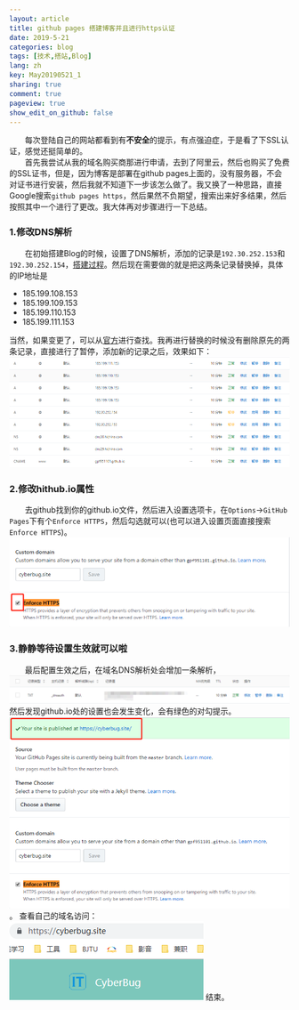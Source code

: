 ```yaml
---
layout: article
title: github pages 搭建博客并且进行https认证
date: 2019-5-21
categories: blog
tags: [技术,搭站,Blog]
lang: zh
key: May20190521_1
sharing: true
comment: true
pageview: true  
show_edit_on_github: false
---
```


&emsp;&emsp;每次登陆自己的网站都看到有**不安全**的提示，有点强迫症，于是看了下SSL认证，感觉还挺简单的。<!--more--><br>
&emsp;&emsp;首先我尝试从我的域名购买商那进行申请，去到了阿里云，然后也购买了免费的SSL证书，但是，因为博客是部署在github pages上面的，没有服务器，不会对证书进行安装，然后我就不知道下一步该怎么做了。我又换了一种思路，直接Google搜索`github pages https`，然后果然不负期望，搜索出来好多结果，然后按照其中一个进行了更改。我大体再对步骤进行一下总结。<br>
### 1.修改DNS解析
&emsp;&emsp;在初始搭建Blog的时候，设置了DNS解析，添加的记录是`192.30.252.153`和` 192.30.252.154`，[搭建过程](https://cyberbug.site/blog/2019/05/18/the-process-of-building-my-Blog.html)。然后现在需要做的就是把这两条记录替换掉，具体的IP地址是

 - 185.199.108.153
 - 185.199.109.153
 - 185.199.110.153
 - 185.199.111.153

当然，如果变更了，可以从[官方](https://help.github.com/en/articles/setting-up-an-apex-domain#configuring-a-records-with-your-dns-provider)进行查找。我再进行替换的时候没有删除原先的两条记录，直接进行了暂停，添加新的记录之后，效果如下：
![修改记录之后的解析DNS](/images/20190521151238.png)

### 2.修改hithub.io属性
&emsp;&emsp;去github找到你的github.io文件，然后进入设置选项卡，在`Options`->`GitHub Pages`下有个`Enforce HTTPS`，然后勾选就可以(也可以进入设置页面直接搜索`Enforce HTTPS`)。
![Enforce HTTPS](/images/20190521151843.png)

### 3.静静等待设置生效就可以啦
&emsp;&emsp;最后配置生效之后，在域名DNS解析处会增加一条解析，
![DNS增加解析](/images/20190521152151.png)
然后发现github.io处的设置也会发生变化，会有绿色的对勾提示。
![变化](/images/20190521152337.png)。
查看自己的域名访问：
![域名访问](/images/20190521152444.png)
结束。
